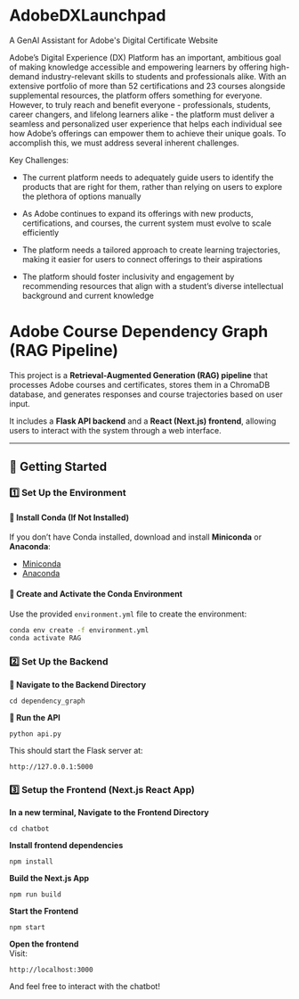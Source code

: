 # AdobeDXLaunchpad
A GenAI Assistant for Adobe's Digital Certificate Website

Adobe’s Digital Experience (DX) Platform has an important, ambitious goal of making knowledge accessible and empowering learners by offering high-demand industry-relevant skills to students and professionals alike.  With an extensive portfolio of more than 52 certifications and 23 courses alongside supplemental resources, the platform offers something for everyone. However, to truly reach and benefit everyone - professionals, students, career changers, and lifelong learners alike - the platform must deliver a seamless and personalized user experience that helps each individual see how Adobe’s offerings can empower them to achieve their unique goals. To accomplish this, we must address several inherent challenges.

Key Challenges:

- The current platform needs to adequately guide users to identify the products that are right for them, rather than relying on users to explore the plethora of options manually 

- As Adobe continues to expand its offerings with new products, certifications, and courses, the current system must evolve to scale efficiently

- The platform needs a tailored approach to create learning trajectories, making it easier for users to connect offerings to their aspirations

- The platform should foster inclusivity and engagement by recommending resources that align with a student’s diverse intellectual background and current knowledge

# Adobe Course Dependency Graph (RAG Pipeline)

This project is a **Retrieval-Augmented Generation (RAG) pipeline** that processes Adobe courses and certificates, stores them in a ChromaDB database, and generates responses and course trajectories based on user input. 

It includes a **Flask API backend** and a **React (Next.js) frontend**, allowing users to interact with the system through a web interface.

---

## 🚀 **Getting Started**

### **1️⃣ Set Up the Environment**
#### **🔹 Install Conda (If Not Installed)**
If you don’t have Conda installed, download and install **Miniconda** or **Anaconda**:
- [Miniconda](https://docs.conda.io/en/latest/miniconda.html)
- [Anaconda](https://www.anaconda.com/products/distribution)

#### **🔹 Create and Activate the Conda Environment**
Use the provided `environment.yml` file to create the environment:
```bash
conda env create -f environment.yml
conda activate RAG
```
### **2️⃣ Set Up the Backend**
**🔹 Navigate to the Backend Directory**
```
cd dependency_graph
```
**🔹 Run the API**
```
python api.py
```
This should start the Flask server at:
```
http://127.0.0.1:5000
```
### **3️⃣ Setup the Frontend (Next.js React App)**

**In a new terminal, Navigate to the Frontend Directory**
```
cd chatbot
```
**Install frontend dependencies**
```
npm install
```
**Build the Next.js App**
```
npm run build
```
**Start the Frontend**
```
npm start
```
**Open the frontend**  
Visit:
```
http://localhost:3000
```
And feel free to interact with the chatbot!
